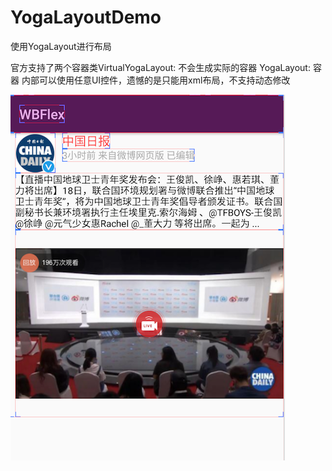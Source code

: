# YogaLayoutDemo
使用YogaLayout进行布局

官方支持了两个容器类VirtualYogaLayout: 不会生成实际的容器
		    YogaLayout: 容器
内部可以使用任意UI控件，遗憾的是只能用xml布局，不支持动态修改


![](https://github.com/nickma1986/YogaLayoutDemo/blob/master/1layout.png)
